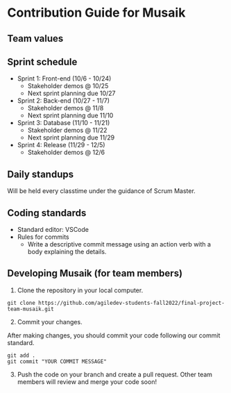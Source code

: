 # Contribution Guide for Musaik
## Team values


## Sprint schedule
* Sprint 1: Front-end (10/6 - 10/24)
  * Stakeholder demos @ 10/25
  * Next sprint planning due 10/27
* Sprint 2: Back-end (10/27 - 11/7)
  * Stakeholder demos @ 11/8
  * Next sprint planning due 11/10
* Sprint 3: Database (11/10 - 11/21)
  * Stakeholder demos @ 11/22
  * Next sprint planning due 11/29
* Sprint 4: Release (11/29 - 12/5)
  * Stakeholder demos @ 12/6

## Daily standups
Will be held every classtime under the guidance of Scrum Master.

## Coding standards
* Standard editor: VSCode
* Rules for commits
  * Write a descriptive commit message using an action verb with a body explaining the details.

## Developing Musaik (for team members)
1. Clone the repository in your local computer.
```
git clone https://github.com/agiledev-students-fall2022/final-project-team-musaik.git
```

2. Commit your changes.

After making changes, you should commit your code following our commit standard.
```
git add .
git commit "YOUR COMMIT MESSAGE"
```

3. Push the code on your branch and create a pull request. Other team members will review and merge your code soon!
